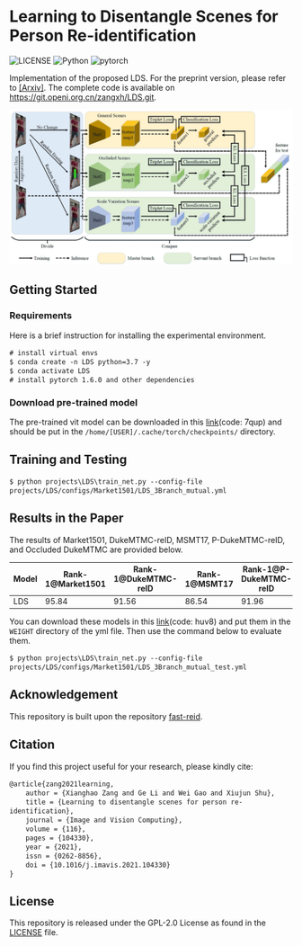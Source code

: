 # Learning to Disentangle Scenes for Person Re-identification
![LICENSE](https://img.shields.io/badge/license-GPL%202.0-green) ![Python](https://img.shields.io/badge/python-3.7-blue.svg) ![pytorch](https://img.shields.io/badge/pytorch-1.6.0-orange) 

Implementation of the proposed LDS. For the preprint version, please refer to [[Arxiv]](https://arxiv.org/pdf/2111.05476.pdf).
The complete code is available on https://git.openi.org.cn/zangxh/LDS.git.

![framework](./framework.jpg)


## Getting Started
### Requirements
Here is a brief instruction for installing the experimental environment.
```
# install virtual envs
$ conda create -n LDS python=3.7 -y
$ conda activate LDS
# install pytorch 1.6.0 and other dependencies
```

### Download pre-trained model
The pre-trained vit model can be downloaded in this [link](https://pan.baidu.com/s/1xxIYNMRK7KNVThBxydTwJA)(code: 7qup) and should be put in the `/home/[USER]/.cache/torch/checkpoints/` directory.

## Training and Testing
```
$ python projects\LDS\train_net.py --config-file projects/LDS/configs/Market1501/LDS_3Branch_mutual.yml
```


## Results in the Paper
The results of Market1501, DukeMTMC-reID, MSMT17, P-DukeMTMC-reID, and Occluded DukeMTMC are provided below. 

| Model | Rank-1@Market1501 | Rank-1@DukeMTMC-reID | Rank-1@MSMT17 |Rank-1@P-DukeMTMC-reID |Rank-1@Occluded DukeMTMC |
| --- | --- | --- | --- | --- | --- |
| LDS | 95.84 | 91.56 | 86.54 | 91.96 | 64.39 |

You can download these models in this [link](https://pan.baidu.com/s/1_v_rR_8bqgruuuRS-H5XBQ)(code: huv8) and put them in the `WEIGHT` directory of the yml file. Then use the command below to evaluate them.
 ```
$ python projects\LDS\train_net.py --config-file projects/LDS/configs/Market1501/LDS_3Branch_mutual_test.yml
```


## Acknowledgement

This repository is built upon the repository [fast-reid](https://github.com/JDAI-CV/fast-reid).

## Citation
If you find this project useful for your research, please kindly cite:

```
@article{zang2021learning,
	author = {Xianghao Zang and Ge Li and Wei Gao and Xiujun Shu},
	title = {Learning to disentangle scenes for person re-identification},
	journal = {Image and Vision Computing},
	volume = {116},
	pages = {104330},
	year = {2021},
	issn = {0262-8856},
	doi = {10.1016/j.imavis.2021.104330}
}
```

## License
This repository is released under the GPL-2.0 License as found in the [LICENSE](LICENSE) file.

